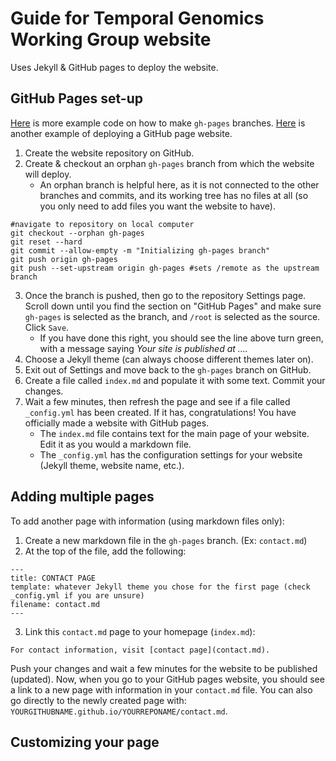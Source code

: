 # Guide for Temporal Genomics Working Group website

Uses Jekyll & GitHub pages to deploy the website.

## GitHub Pages set-up

[Here](https://jiafulow.github.io/blog/2020/07/09/create-gh-pages-branch-in-existing-repo/) is more example code on how to make `gh-pages` branches.
[Here](https://guides.github.com/features/pages/) is another example of deploying a GitHub page website.

1. Create the website repository on GitHub.
2. Create & checkout an orphan `gh-pages` branch from which the website will deploy.
    * An orphan branch is helpful here, as it is not connected to the other branches and commits, and its working tree has no files at all (so you only need to add files you want the website to have).

```git
#navigate to repository on local computer
git checkout --orphan gh-pages
git reset --hard
git commit --allow-empty -m "Initializing gh-pages branch"
git push origin gh-pages
git push --set-upstream origin gh-pages #sets /remote as the upstream branch
```

3. Once the branch is pushed, then go to the repository Settings page. Scroll down until you find the section on "GitHub Pages" and make sure `gh-pages` is selected as the branch, and `/root` is selected as the source. Click `Save`.
    * If you have done this right, you should see the line above turn green, with a message saying *Your site is published at ....*
4. Choose a Jekyll theme (can always choose different themes later on).
5. Exit out of Settings and move back to the `gh-pages` branch on GitHub.
6. Create a file called `index.md` and populate it with some text. Commit your changes.
7. Wait a few minutes, then refresh the page and see if a file called `_config.yml` has been created. If it has, congratulations! You have officially made a website with GitHub pages.
    * The `index.md` file contains text for the main page of your website. Edit it as you would a markdown file.
    * The `_config.yml` has the configuration settings for your website (Jekyll theme, website name, etc.).

## Adding multiple pages

To add another page with information (using markdown files only):

1. Create a new markdown file in the `gh-pages` branch. (Ex: `contact.md`)
2. At the top of the file, add the following:

```git
---
title: CONTACT PAGE
template: whatever Jekyll theme you chose for the first page (check _config.yml if you are unsure)
filename: contact.md
---
```

3. Link this `contact.md` page to your homepage (`index.md`):

```git
For contact information, visit [contact page](contact.md).
```

Push your changes and wait a few minutes for the website to be published (updated). Now, when you go to your GitHub pages website, you should see a link to a new page with information in your `contact.md` file. You can also go directly to the newly created page with: `YOURGITHUBNAME.github.io/YOURREPONAME/contact.md`.

## Customizing your page
